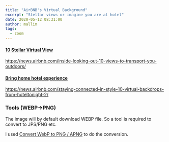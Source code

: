 ```yaml
---
title: "AirBNB's Virtual Background"
excerpt: "Stellar views or imagine you are at hotel"
date: 2020-05-12 08:31:00
author: mallim
tags:
  - zoom
---
```


#### [10 Stellar Virtual View](https://news.airbnb.com/inside-looking-out-10-views-to-transport-you-outdoors/)

https://news.airbnb.com/inside-looking-out-10-views-to-transport-you-outdoors/


#### [Bring home hotel experience](https://news.airbnb.com/staying-connected-in-style-10-virtual-backdrops-from-hoteltonight-2/)

https://news.airbnb.com/staying-connected-in-style-10-virtual-backdrops-from-hoteltonight-2/

### Tools (WEBP->PNG)

The image will by default download WEBP file. So a tool is required to convert to JPS/PNG etc.

I used [Convert WebP to PNG / APNG](https://ezgif.com/webp-to-png/ezgif-3-a4f372b3b70c.webp) to do the conversion.